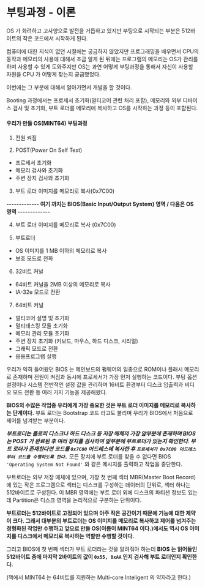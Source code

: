# 부팅과정 - 이론 

OS 가 화려하고 고사양으로 발전을 거듭하고 있지만 부팅으로 시작되는 부분은 512바이트의 작은 코드에서 시작하게 된다.

컴퓨터에 대한 지식이 없던 시절에는 궁금하지 않았지만 프로그래밍을 배우면서 CPU의 동작과 메모리의 사용에 대해서 조금 알게 된 뒤에는 프로그램의 메모리는 OS가 관리를 하며 사용할 수 있게 도와주지만 OS는 과연 어떻게 부팅과정을 통해서 자신이 사용할 자원을 CPU 가 어떻게 찾는지 궁금했었다.

이번에는 그 부분에 대해서 알아가면서 개발을 할 것이다.

Booting 과정에서는 프로세서 초기화(멀티코어 관련 처리 포함), 메모리와 외부 디바이스 검사 및 초기화, 부트 로더를 메모리에 복사하고 OS를 시작하는 과정 등이 포함된다.

#### 우리가 만들 OS(MINT64) 부팅과정

1. 전원 켜짐

2. POST(Power On Self Test)

- 프로세서 초기화
- 메모리 검사와 초기화
- 주변 장치 검사와 초기화

3. 부트 로더 이미지를 메모리로 복사(0x7C00)

**------------- 여기 까지는 BIOS(Basic Input/Output System) 영역 / 다음은 OS 영역 -------------**

4. 부트 로더 이미지를 메모리로 복사 (0x7C00)

5. 부트로더

- OS 이미지를 1 MB 이하의 메모리로 복사
- 보호 모드로 전화

6. 32비트 커널

- 64비트 커널을 2MB 이상의 메모리로 복사
- IA-32e 모드로 전환

7. 64비트 커널

- 멀티코어 설명 및 초기화
- 멀티태스킹 모듈 초기화
- 메모리 관리 모듈 초기화
- 주변 장치 초기화 (키보드, 마우스, 하드 디스크, 시리얼)
- 그래픽 모드로 전환
- 응용프로그램 실행

우리가 익히 들어왔던 BIOS 는 메인보드의 펌웨어의 일종으로 ROM이나 플래시 메모리로 존재하며 전원이 켜짐과 동시에 프로세서가 가장 먼저 실행하는 코드이다.
부팅 옵션 설정이나 시스템 전반적인 설정 값을 관리하며 16비트 환경부터 디스크 입출력과 비디오 모드 전환 등 여러 가지 기능을 제공해왔다.

**BIOS의 수많은 작업중 우리에게 가장 중요한 것은 부트 로더 이미지를 메모리로 복사하는 단계이다.** 부트 로더는 Bootstrap 코드 라고도 불리며 우리가 BIOS에서 처음으로 제어를 넘겨받는 부분이다.

***부트로더는 플로피 디스크나 하드 디스크 등 저장 매체의 가장 앞부분에 존재하며 BIOS 는 POST 가 완료된 후 여러 장치를 검사하여 앞부분에 부트로더가 있는지 확인한다.
부트 로더가 존재한다면 코드를 `0x7C00` 어드레스에 복사한 후 `프로세서가 0x7C00 어드레스부터 코드를 수행하도록 한다.`***
모든 장치에 부트 로더를 찾을 수 없다면 BIOS `'Operating System Not Found'` 와 같은 메시지를 출력하고 작업을 중단한다.

부트로더는 외부 저장 매체에 있으며, 가장 첫 번째 섹터 MBR(Master Boot Record)에 있는 작은 프로그램으로 섹터는 디스크를 구성하는 데이터의 단위로, 섹터 하나는 512바이트로 구성된다. 이 MBR 영역에는 부트 로더 외에 디스크의 파티션 정보도 있는데 Partition은 디스크 영역을 논리적으로 구분하는 단위이다.

**부트로더는 512바이트로 고정되어 있으며 아주 작은 공간이기 때문에 기능에 대한 제약이 크다.
그래서 대부분의 부트로더는 OS 이미지를 메모리로 복사하고 제어를 넘겨주는 정형화된 작업만 수행하고 
앞으로 만들 OS(이름이 MINT64 이다.)에서도 역시 OS 이미지를 디스크에서 메모리로 복사하는 역할만 수행할 것이다.**

그리고 BIOS에 첫 번째 섹터가 부트 로더라는 것을 알려줘야 하는데 **BIOS 는 읽어들인 512바이트 중에 마지막 2바이트의 값이 `0x55, 0xAA` 인지 검사해 부트 로더인지 확인한다.**

(책에서 MINT64 는 64비트를 지원하는 Multi-core Inteligent 의 약자라고 한다.)



